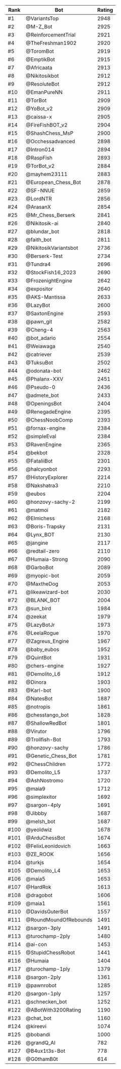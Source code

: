 Rank|Bot|Rating
---|---|---
#1|@VariantsTop|2948
#2|@M-Z_Bot|2925
#3|@ReinforcementTrial|2921
#4|@TheFreshman1902|2920
#5|@ToromBot|2919
#6|@EmptikBot|2915
#7|@Africaata|2913
#8|@Nikitosikbot|2912
#9|@ResoluteBot|2912
#10|@EmanPureNN|2911
#11|@TorBot|2909
#12|@YoBot_v2|2909
#13|@caissa-x|2905
#14|@FireFishBOT_v2|2904
#15|@ShashChess_MsP|2900
#16|@Occhessadvanced|2898
#17|@Intron014|2894
#18|@RaspFish|2893
#19|@TorBot_v2|2884
#20|@mayhem23111|2883
#21|@European_Chess_Bot|2878
#22|@SF-NNUE|2859
#23|@LordNTR|2856
#24|@ArasanX|2854
#25|@Mr_Chess_Berserk|2841
#26|@Nikitosik-ai|2840
#27|@blundar_bot|2818
#28|@faith_bot|2811
#29|@NikitosikVariantsbot|2736
#30|@Berserk-Test|2734
#31|@Tundra4|2696
#32|@StockFish16_2023|2690
#33|@FrozenightEngine|2642
#34|@expositor|2640
#35|@AKS-Mantissa|2633
#36|@LazyBot|2600
#37|@SaxtonEngine|2593
#38|@pawn_git|2582
#39|@Cheng-4|2563
#40|@bot_adario|2554
#41|@Weiawaga|2540
#42|@catriever|2539
#43|@TuksuBot|2502
#44|@odonata-bot|2462
#45|@Phalanx-XXV|2451
#46|@Pseudo-0|2436
#47|@admete_bot|2433
#48|@OpeningsBot|2404
#49|@RenegadeEngine|2395
#50|@ChessNoobComp|2393
#51|@fornax-engine|2384
#52|@simpleEval|2384
#53|@RavenEngine|2365
#54|@bekbot|2328
#55|@FataliiBot|2301
#56|@halcyonbot|2293
#57|@HistoryExplorer|2214
#58|@Nakshatra3|2210
#59|@eubos|2204
#60|@honzovy-sachy-2|2199
#61|@matmoi|2182
#62|@Elmichess|2168
#63|@Boris-Trapsky|2131
#64|@Lynx_BOT|2130
#65|@jangine|2117
#66|@redtail-zero|2110
#67|@Humaia-Strong|2090
#68|@GarboBot|2089
#69|@myopic-bot|2059
#70|@MaxtheDog|2053
#71|@likeawizard-bot|2030
#72|@BLANK_BOT|2004
#73|@sun_bird|1984
#74|@zeekat|1979
#75|@LazyBotJr|1973
#76|@LeelaRogue|1970
#77|@Zagreus_Engine|1967
#78|@baby_eubos|1952
#79|@QuintBot|1931
#80|@chers-engine|1927
#81|@Demolito_L6|1912
#82|@Dinora|1903
#83|@Karl-bot|1900
#84|@NatesBot|1887
#85|@notropis|1861
#86|@chesstango_bot|1828
#87|@ShallowRedBot|1801
#88|@Virutor|1796
#89|@Trollfish-Bot|1793
#90|@honzovy-sachy|1786
#91|@Genetic_Chess_Bot|1781
#92|@ChessChildren|1772
#93|@Demolito_L5|1737
#94|@AshNostromo|1720
#95|@maia9|1712
#96|@simplexitor|1692
#97|@sargon-4ply|1691
#98|@Jibbby|1687
#99|@melsh_bot|1687
#100|@yeoldwiz|1678
#101|@ArduChessBot|1674
#102|@FelixLeonidovich|1663
#103|@ZE_ROOK|1656
#104|@turkjs|1654
#105|@Demolito_L4|1653
#106|@maia5|1653
#107|@HardRok|1613
#108|@dragobot|1606
#109|@maia1|1561
#110|@DavidsGuterBot|1557
#111|@RoundMoundOfRebounds|1491
#112|@sargon-3ply|1491
#113|@turochamp-2ply|1480
#114|@ai-con|1453
#115|@StupidChessRobot|1441
#116|@Humaia|1404
#117|@turochamp-1ply|1379
#118|@sargon-2ply|1361
#119|@pawnrobot|1285
#120|@sargon-1ply|1257
#121|@schnecken_bot|1252
#122|@ABotWith3200Rating|1190
#123|@chat_bot|1160
#124|@kireevi|1074
#125|@bobandi|1000
#126|@grandQ_AI|782
#127|@B4ux1t3s-Bot|778
#128|@G0thamB0t|614
